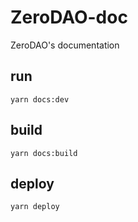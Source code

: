 # ZeroDAO-doc
ZeroDAO's documentation

## run
```
yarn docs:dev
```
## build
```
yarn docs:build
```
## deploy
```
yarn deploy
```